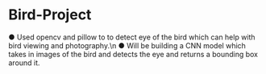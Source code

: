 # Bird-Project
● Used opencv and pillow to to detect eye of the bird which can help with bird viewing and photography.\n
● Will be building a CNN model which takes in images of the bird and detects the eye and returns a bounding box around it.
